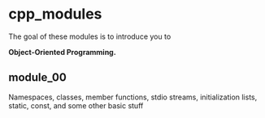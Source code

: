 # cpp_modules

The goal of these modules is to introduce you to 

**Object-Oriented Programming.**

## module_00 
Namespaces, classes, member functions, stdio streams,
initialization lists, static, const, and some other basic
stuff